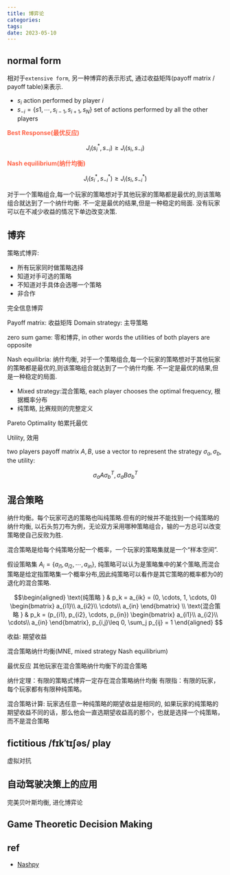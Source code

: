 ```yaml
---
title: 博弈论
categories: 
tags: 
date: 2023-05-10
---
```

## normal form

相对于`extensive form`, 另一种博弈的表示形式, 通过收益矩阵(payoff matrix / payoff table)来表示.


- $s_i$ action performed by player $i$
- $s_{-i} = \{s1, \cdots, s_{i-1}, s_{i+1}, s_N\}$ set of actions performed by all the other players

**<font color='Tomato'>Best Response(最优反应)</font>**

$$J_i(s_i^*, s_{-i}) \geq J_i(s_i, s_{-i})$$

**<font color='Tomato'>Nash equilibrium(纳什均衡)</font>**

$$J_i(s_i^*, s^*_{-i}) \geq J_i(s_i, s^*_{-i})$$

对于一个策略组合,每一个玩家的策略想对于其他玩家的策略都是最优的,则该策略组合就达到了一个纳什均衡. 不一定是最优的结果,但是一种稳定的局面. 没有玩家可以在不减少收益的情况下单边改变决策.

## 博弈

策略式博弈:
- 所有玩家同时做策略选择
- 知道对手可选的策略
- 不知道对手具体会选哪一个策略
- 非合作

完全信息博弈


Payoff matrix: 收益矩阵
Domain strategy: 主导策略

zero sum game: 零和博弈, in other words the utilities of both players are opposite

Nash equilibria: 纳什均衡, 对于一个策略组合,每一个玩家的策略想对于其他玩家的策略都是最优的,则该策略组合就达到了一个纳什均衡. 不一定是最优的结果,但是一种稳定的局面.
- Mixed strategy:混合策略, each player chooses the optimal frequency, 根据概率分布
- 纯策略, 比赛规则的完整定义

Pareto Optimality 帕累托最优

Utility, 效用

two players payoff matrix $A, B$, use a vector to represent the strategy $\sigma_a, \sigma_b$, the utility:

$$\sigma_a A\sigma_b^T, \sigma_a B \sigma_b^T$$

## 混合策略
纳什均衡。每个玩家可选的策略也叫纯策略.但有的时候并不能找到一个纯策略的纳什均衡, 以石头剪刀布为例，无论双方采用哪种策略组合，输的一方总可以改变策略使自己反败为胜.

混合策略是给每个纯策略分配一个概率，一个玩家的策略集就是一个“样本空间”.

假设策略集 $A_i = \{a_{i1}, a_{i2}, \cdots, a_{in}\}$, 纯策略可以认为是策略集中的某个策略,而混合策略是给定指策略集一个概率分布,因此纯策略可以看作是其它策略的概率都为0的退化的混合策略.

$$\begin{aligned} \text{纯策略 } & p_k = a_{ik} = (0, \cdots, 1,  \cdots, 0) \begin{bmatrix} a_{i1}\\ a_{i2}\\ \cdots\\ a_{in} \end{bmatrix} \\
\text{混合策略 } & p_k = (p_{i1}, p_{i2}, \cdots, p_{in}) \begin{bmatrix} a_{i1}\\ a_{i2}\\ \cdots\\ a_{in} \end{bmatrix}, p_{i,j}\leq 0, \sum_j p_{ij} = 1
\end{aligned}
$$

收益: 期望收益


混合策略纳什均衡(MNE, mixed strategy Nash equilibrium)

最优反应  其他玩家在混合策略纳什均衡下的混合策略

纳什定理：有限的策略式博弈一定存在混合策略纳什均衡
有限指：有限的玩家，每个玩家都有有限种纯策略。

混合策略计算: 玩家选任意一种纯策略的期望收益是相同的, 如果玩家的纯策略的期望收益不同的话，那么他会一直选期望收益高的那个，也就是选择一个纯策略，而不是混合策略

## fictitious /fɪkˈtɪʃəs/ play

虚拟对抗

## 自动驾驶决策上的应用

完美贝叶斯均衡, 进化博弈论

## Game Theoretic Decision Making

## ref

- [Nashpy](https://nashpy.readthedocs.io/en/stable/index.html)
